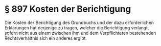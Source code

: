 # § 897 Kosten der Berichtigung
Die Kosten der Berichtigung des Grundbuchs und der dazu erforderlichen Erklärungen hat derjenige zu tragen, welcher die Berichtigung verlangt, sofern nicht aus einem zwischen ihm und dem Verpflichteten bestehenden Rechtsverhältnis sich ein anderes ergibt.